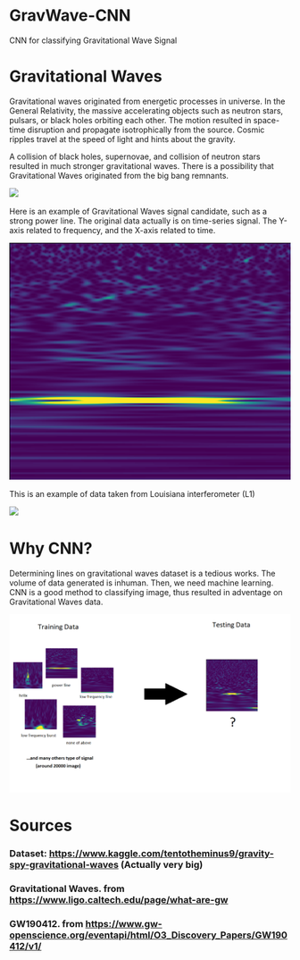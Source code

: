 # GravWave-CNN
CNN for classifying Gravitational Wave Signal 

# Gravitational Waves

Gravitational waves originated from energetic processes in universe. In the General Relativity, the massive accelerating objects such as neutron stars, pulsars, or black holes orbiting each other. The motion resulted in space-time disruption and propagate isotrophically from the source. Cosmic ripples travel at the speed of light and hints about the gravity.

A collision of black holes, supernovae, and collision of neutron stars resulted in much stronger gravitational waves. There is a possibility that Gravitational Waves originated from the big bang remnants. 

![](https://www.ligo.caltech.edu/system/media_files/binaries/266/small/162571main_GPB_circling_earth3_516.jpg?1446243770)

Here is an example of Gravitational Waves signal candidate, such as a strong power line. The original data actually is on time-series signal. The Y-axis related to frequency, and the X-axis related to time.  

![](powerline.png)

This is an example of data taken from Louisiana interferometer (L1)

![](https://www.gw-openscience.org/static/images/thumbnails/thumbs/O3_Discovery_Papers/O3_Discovery_Papers_GW190412_R1-L1-qscan.png)

# Why CNN?

Determining lines on gravitational waves dataset is a tedious works. The volume of data generated is inhuman. Then, we need machine learning. CNN is a good method to classifying image, thus resulted in adventage on Gravitational Waves data. 

![](gw.png)

# Sources

### Dataset: https://www.kaggle.com/tentotheminus9/gravity-spy-gravitational-waves (Actually very big)

### Gravitational Waves. from https://www.ligo.caltech.edu/page/what-are-gw 

### GW190412. from https://www.gw-openscience.org/eventapi/html/O3_Discovery_Papers/GW190412/v1/
